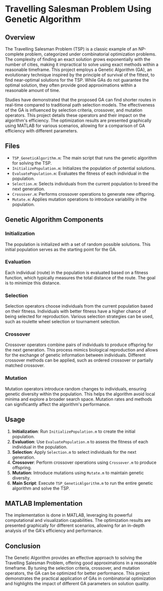 # Travelling Salesman Problem Using Genetic Algorithm

## Overview

The Travelling Salesman Problem (TSP) is a classic example of an NP-complete problem, categorized under combinatorial optimization problems. The complexity of finding an exact solution grows exponentially with the number of cities, making it impractical to solve using exact methods within a reasonable timeframe. This project employs a Genetic Algorithm (GA), an evolutionary technique inspired by the principle of survival of the fittest, to find near-optimal solutions for the TSP. While GAs do not guarantee the optimal solution, they often provide good approximations within a reasonable amount of time.

Studies have demonstrated that the proposed GA can find shorter routes in real-time compared to traditional path selection models. The effectiveness of the GA is influenced by selection criteria, crossover, and mutation operators. This project details these operators and their impact on the algorithm's efficiency. The optimization results are presented graphically using MATLAB for various scenarios, allowing for a comparison of GA efficiency with different parameters.

## Files

- `TSP_GeneticAlgorithm.m`: The main script that runs the genetic algorithm for solving the TSP.
- `InitializePopulation.m`: Initializes the population of potential solutions.
- `EvaluatePopulation.m`: Evaluates the fitness of each individual in the population.
- `Selection.m`: Selects individuals from the current population to breed the next generation.
- `Crossover.m`: Performs crossover operations to generate new offspring.
- `Mutate.m`: Applies mutation operations to introduce variability in the population.

## Genetic Algorithm Components

### Initialization

The population is initialized with a set of random possible solutions. This initial population serves as the starting point for the GA.

### Evaluation

Each individual (route) in the population is evaluated based on a fitness function, which typically measures the total distance of the route. The goal is to minimize this distance.

### Selection

Selection operators choose individuals from the current population based on their fitness. Individuals with better fitness have a higher chance of being selected for reproduction. Various selection strategies can be used, such as roulette wheel selection or tournament selection.

### Crossover

Crossover operators combine pairs of individuals to produce offspring for the next generation. This process mimics biological reproduction and allows for the exchange of genetic information between individuals. Different crossover methods can be applied, such as ordered crossover or partially matched crossover.

### Mutation

Mutation operators introduce random changes to individuals, ensuring genetic diversity within the population. This helps the algorithm avoid local minima and explore a broader search space. Mutation rates and methods can significantly affect the algorithm's performance.

## Usage

1. **Initialization**: Run `InitializePopulation.m` to create the initial population.
2. **Evaluation**: Use `EvaluatePopulation.m` to assess the fitness of each individual in the population.
3. **Selection**: Apply `Selection.m` to select individuals for the next generation.
4. **Crossover**: Perform crossover operations using `Crossover.m` to produce offspring.
5. **Mutation**: Introduce mutations using `Mutate.m` to maintain genetic diversity.
6. **Main Script**: Execute `TSP_GeneticAlgorithm.m` to run the entire genetic algorithm and solve the TSP.

## MATLAB Implementation

The implementation is done in MATLAB, leveraging its powerful computational and visualization capabilities. The optimization results are presented graphically for different scenarios, allowing for an in-depth analysis of the GA's efficiency and performance.

## Conclusion

The Genetic Algorithm provides an effective approach to solving the Travelling Salesman Problem, offering good approximations in a reasonable timeframe. By tuning the selection criteria, crossover, and mutation operators, the GA can be optimized for better performance. This project demonstrates the practical application of GAs in combinatorial optimization and highlights the impact of different GA parameters on solution quality.
